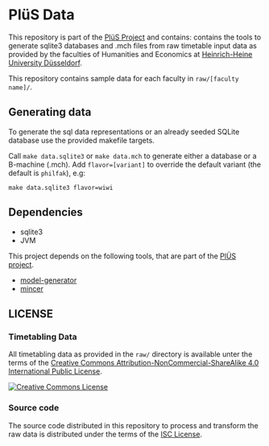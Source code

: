 # PlüS Data

This repository is part of the [PlüS Project](https://github.com/plues) and
contains:
contains the tools to generate sqlite3 databases and .mch files from raw timetable
input data as provided by the faculties of Humanities and Economics at [Heinrich-Heine University Düsseldorf](http://hhu.de).

This repository contains sample data for each faculty in `raw/[faculty name]/`.

## Generating data

To generate the sql data representations or an already seeded SQLite database
use the provided makefile targets.

Call `make data.sqlite3` or `make data.mch` to generate either a database or a
B-machine (.mch). Add `flavor=[variant]` to override the default variant (the default is `philfak`), e.g:

```
make data.sqlite3 flavor=wiwi
```
## Dependencies

* sqlite3
* JVM

This project depends on the following tools, that are part of the [PlÜS project](http://tuatara.cs.uni-duesseldorf.de/groups/slottool).

* [model-generator](http://tuatara.cs.uni-duesseldorf.de/slottool/model-generator)
* [mincer](http://tuatara.cs.uni-duesseldorf.de/slottool/mincer)


## LICENSE

### Timetabling Data

All timetabling data as provided in the `raw/` directory is available unter the terms of the [Creative Commons Attribution-NonCommercial-ShareAlike 4.0 International Public License](http://creativecommons.org/licenses/by-nc-sa/4.0/legalcode).

[![Creative Commons License](https://i.creativecommons.org/l/by-nc-sa/4.0/88x31.png)](http://creativecommons.org/licenses/by-nc-sa/4.0/)

### Source code

The source code distributed in this repository to process and transform the raw data is distributed under the terms of the [ISC License](LICENSE).
